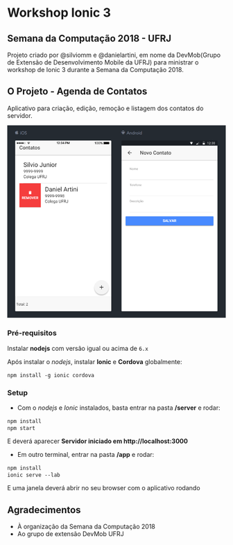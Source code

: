 # Workshop Ionic 3
## Semana da Computação 2018 - UFRJ

Projeto criado por @silviomm e @danielartini, em nome da DevMob(Grupo de Extensão de Desenvolvimento Mobile da UFRJ) para ministrar o workshop de Ionic 3 durante a Semana da Computação 2018.

## O Projeto - Agenda de Contatos
Aplicativo para criação, edição, remoção e listagem dos contatos do servidor.

![Alt text](/server/public/images/crud.png?raw=true)

### Pré-requisitos

Instalar **nodejs** com versão igual ou acima de `6.x`

Após instalar o *nodejs*, instalar **Ionic** e **Cordova** globalmente:

```
npm install -g ionic cordova
```

### Setup

- Com o *nodejs* e *Ionic* instalados, basta entrar na pasta **/server** e rodar:

```
npm install
npm start
```

E deverá aparecer **Servidor iniciado em http://localhost:3000**

- Em outro terminal, entrar na pasta **/app** e rodar:

```
npm install
ionic serve --lab
```
E uma janela deverá abrir no seu browser com o aplicativo rodando

## Agradecimentos

* À organização da Semana da Computação 2018
* Ao grupo de extensão DevMob UFRJ
